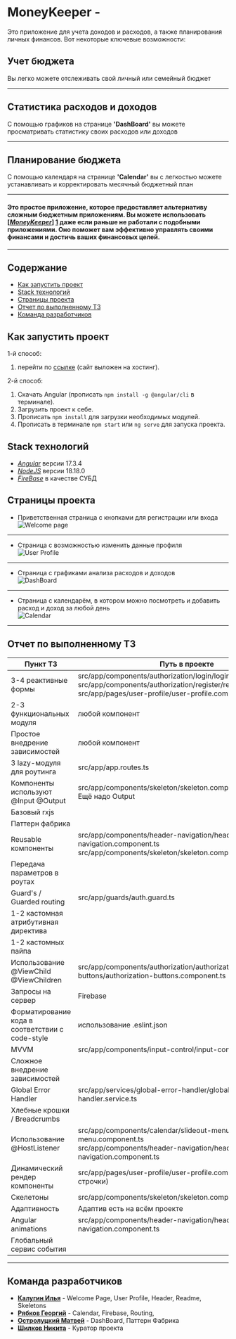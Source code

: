 # MoneyKeeper -
Это приложение для учета доходов и расходов, а также планирования личных финансов. Вот некоторые ключевые возможности:

## Учет бюджета
Вы легко можете отслеживать свой личный или семейный бюджет
<hr>

## Статистика расходов и доходов
С помощью графиков на странице **'DashBoard'** вы можете просматривать статистику своих расходов или доходов
<hr>

## Планирование бюджета
С помощью календаря на странице **'Calendar'** вы с легкостью можете устанавливать и корректировать месячный бюджетный план

<hr>

#### Это простое приложение, которое предоставляет альтернативу сложным бюджетным приложениям. Вы можете использовать [<u>***MoneyKeeper***</u>] [1] даже если раньше не работали с подобными приложениями. Оно поможет вам эффективно управлять своими финансами и достичь ваших финансовых целей.
[1]: https://google.com "Cайт выложен на хостинг"

<hr>

## Содержание 

* [Как запустить проект](#как-запустить-проект)
* [Stack технологий](#stack-технологий)
* [Страницы проекта](#страницы-проекта)
* [Отчет по выполненному ТЗ](#отчет-по-выполненному-тз)
* [Команда разработчиков](#команда-разработчиков)

## Как запустить проект

1-й способ:
   1. перейти по [ссылке](https://google.com) (сайт выложен на хостинг).

2-й способ: 
  1. Скачать Angular (прописать `npm install -g @angular/cli` в терминале).
  2. Загрузить проект к себе.
  3. Прописать `npm install` для загрузки необходимых модулей.
  4. Прописать в терминале `npm start` или `ng serve` для запуска проекта.

## Stack технологий

* <u>*Angular*</u> версии 17.3.4
* <u>*NodeJS*</u> версии 18.18.0
* <u>*FireBase*</u> в качестве СУБД

## Страницы проекта

* Приветственная страница с кнопками для регистрации или входа<br>
![Welcome page](https://github.com/Easy-Lane/money-keeper/blob/user-profile/src/assets/readme-images/readme-welcome.png)

<hr>

* Страница с возможностью изменить данные профиля<br>
![User Profile](https://github.com/Easy-Lane/money-keeper/blob/d57715ebc81a6f66626f13c404c0636589e80fce/src/assets/readme-images/readme-user-profile.png)

<hr>

* Страница с графиками анализа расходов и доходов<br>
![DashBoard](https://github.com/Easy-Lane/money-keeper/blob/fd8bb34ade99edd2c7842a1d363123a9a48fcff4/src/assets/readme-images/readme-dashboard.png)

<hr>

* Страница с календарём, в котором можно посмотреть и добавить расход и доход за любой день<br>
![Calendar](https://github.com/Easy-Lane/money-keeper/blob/user-profile/src/assets/readme-images/readme-calendar.jpg)

<hr>

## Отчет по выполненному ТЗ

| Пункт ТЗ                                        | Путь в проекте                                                                                                                                                                         |
|-------------------------------------------------|----------------------------------------------------------------------------------------------------------------------------------------------------------------------------------------|
| 3-4 реактивные формы                            | src/app/components/authorization/login/login.component.ts<br/>src/app/components/authorization/register/register.component.ts<br/>src/app/pages/user-profile/user-profile.component.ts |
| 2-3 функциональных модуля                       | любой компонент                                                                                                                                                                        |
| Простое внедрение зависимостей                  | любой компонент                                                                                                                                                                        |
| 3 lazy-модуля для роутинга                      | src/app/app.routes.ts                                                                                                                                                                  |
| Компоненты используют @Input @Output            | src/app/components/skeleton/skeleton.component.ts<br/>Ещё надо Output                                                                                                                  |
| Базовый rxjs                                    |                                                                                                                                                                                        |
| Паттерн фабрика                                 |                                                                                                                                                                                        |
| Reusable компоненты                             | src/app/components/header-navigation/header-navigation.component.ts<br/>src/app/components/skeleton/skeleton.component.ts                                                              |
| Передача параметров в роутах                    |                                                                                                                                                                                        |
| Guard's / Guarded routing                       | src/app/guards/auth.guard.ts                                                                                                                                                           |
| 1-2 кастомная атрибутивная директива            |                                                                                                                                                                                        |
| 1-2 кастомных пайпа                             |                                                                                                                                                                                        |
| Использование @ViewChild @ViewChildren          | src/app/components/authorization/authorization-buttons/authorization-buttons.component.ts                                                                                              |
| Запросы на сервер                               | Firebase                                                                                                                                                                               |
| Форматирование кода в соответствии с code-style | использование .eslint.json                                                                                                                                                             |
| MVVM                                            | src/app/components/input-control/input-control.component.ts                                                                                                                            |
| Сложное внедрение зависимостей                  |                                                                                                                                                                                        |
| Global Error Handler                            | src/app/services/global-error-handler/global-error-handler.service.ts                                                                                                                  |
| Хлебные крошки / Breadcrumbs                    |                                                                                                                                                                                        |
| Использование @HostListener                     | src/app/components/calendar/slideout-menu/slideout-menu.component.ts<br/>src/app/components/header-navigation/header-navigation.component.ts                                           |
| Динамический рендер компоненты                  | src/app/pages/user-profile/user-profile.component.html (с 81 строчки)                                                                                                                  |
| Скелетоны                                       | src/app/components/skeleton/skeleton.component.ts                                                                                                                                      |
| Адаптивность                                    | Адаптив есть на всём проекте                                                                                                                                                           |
| Angular animations                              | src/app/components/header-navigation/header-navigation.component.ts                                                                                                                    |
| Глобальный сервис события                       |                                                                                                                                                                                        |

<hr>

## Команда разработчиков

* [**Калугин Илья**](https://github.com/scary327) - Welcome Page, User Profile, Header, Readme, Skeletons
* [**Рябков Георгий**](https://github.com/PepegaSlayer) - Calendar, Firebase, Routing,
* [**Остролуцкий Матвей**](https://github.com/emper10N) - DashBoard, Паттерн Фабрика
* [**Шилков Никита**](https://github.com/straxissosad) - Куратор проекта
